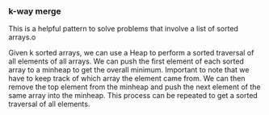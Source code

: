 ### k-way merge

This is a helpful pattern to solve problems that involve a list of sorted arrays.o

Given k sorted arrays, we can use a Heap to perform a sorted traversal of all elements of all arrays.
We can push the first element of each sorted array to a minheap to get the overall minimum.
Important to note that we have to keep track of which array the element came from.
We can then remove the top element from the minheap and push the next element of the same array into the minheap.
This process can be repeated to get a sorted traversal of all elements.
